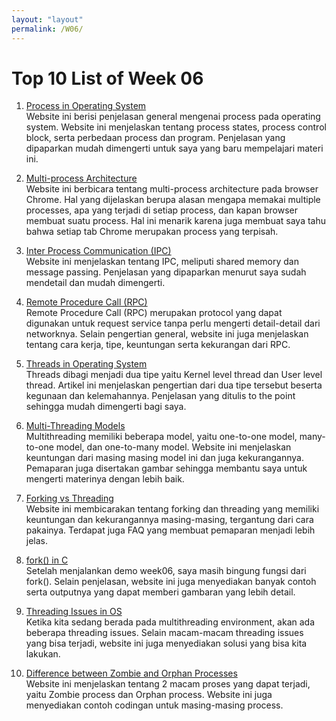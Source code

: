 ```yaml
---
layout: "layout"
permalink: /W06/
---
```


# Top 10 List of Week 06

1. [Process in Operating System](https://www.studytonight.com/operating-system/operating-system-processes)<br>
Website ini berisi penjelasan general mengenai process pada operating system. Website ini menjelaskan tentang process states, process control block, serta perbedaan process dan program. Penjelasan yang dipaparkan mudah dimengerti untuk saya yang baru mempelajari materi ini.

2. [Multi-process Architecture](https://blog.chromium.org/2008/09/multi-process-architecture.html)<br>
Website ini berbicara tentang multi-process architecture pada browser Chrome. Hal yang dijelaskan berupa alasan mengapa memakai multiple processes, apa yang terjadi di setiap process, dan kapan browser membuat suatu process. Hal ini menarik karena juga membuat saya tahu bahwa setiap tab Chrome merupakan process yang terpisah.

3. [Inter Process Communication (IPC)](https://www.geeksforgeeks.org/inter-process-communication-ipc/)<br>
Website ini menjelaskan tentang IPC, meliputi shared memory dan message passing. Penjelasan yang dipaparkan menurut saya sudah mendetail dan mudah dimengerti.

4. [Remote Procedure Call (RPC)](https://searchapparchitecture.techtarget.com/definition/Remote-Procedure-Call-RPC)<br>
Remote Procedure Call (RPC) merupakan protocol yang dapat digunakan untuk request service tanpa perlu mengerti detail-detail dari networknya. Selain pengertian general, website ini juga menjelaskan tentang cara kerja, tipe, keuntungan serta kekurangan dari RPC.

5. [Threads in Operating System](https://www.javatpoint.com/threads-in-operating-system)<br>
Threads dibagi menjadi dua tipe yaitu Kernel level thread dan User level thread. Artikel ini menjelaskan pengertian dari dua tipe tersebut beserta kegunaan dan kelemahannya. Penjelasan yang ditulis to the point sehingga mudah dimengerti bagi saya.

6. [Multi-Threading Models](https://www.tutorialspoint.com/multi-threading-models)<br>
Multithreading memiliki beberapa model, yaitu one-to-one model, many-to-one model, dan one-to-many model. Website ini menjelaskan keuntungan dari masing masing model ini dan juga kekurangannya. Pemaparan juga disertakan gambar sehingga membantu saya untuk mengerti materinya dengan lebih baik.

7. [Forking vs Threading](http://www.geekride.com/fork-forking-vs-threading-thread-linux-kernel/)<br>
Website ini membicarakan tentang forking dan threading yang memiliki keuntungan dan kekurangannya masing-masing, tergantung dari cara pakainya. Terdapat juga FAQ yang membuat pemaparan menjadi lebih jelas. 

8. [fork() in C](https://www.geeksforgeeks.org/fork-system-call/)<br>
Setelah menjalankan demo week06, saya masih bingung fungsi dari fork(). Selain penjelasan, website ini juga menyediakan banyak contoh serta outputnya yang dapat memberi gambaran yang lebih detail.

9. [Threading Issues in OS](https://binaryterms.com/threading-issues-in-os.html)<br>
Ketika kita sedang berada pada multithreading environment, akan ada beberapa threading issues. Selain macam-macam threading issues yang bisa terjadi, website ini juga menyediakan solusi yang bisa kita lakukan.

10. [Difference between Zombie and Orphan Processes](https://www.tekfik.com/kb/linux/linux-basic/difference-between-zombie-and-orphan-processes)<br>
Website ini menjelaskan tentang 2 macam proses yang dapat terjadi, yaitu Zombie process dan Orphan process. Website ini juga menyediakan contoh codingan untuk masing-masing process.

